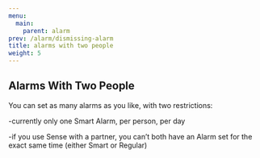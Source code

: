 ```yaml
---
menu:
  main:
    parent: alarm
prev: /alarm/dismissing-alarm
title: alarms with two people
weight: 5
---
```


## Alarms With Two People


You can set as many alarms as you like, with two restrictions:

-currently only one Smart Alarm, per person, per day

-if you use Sense with a partner, you can’t both have an Alarm set for the exact same time (either Smart or Regular)

